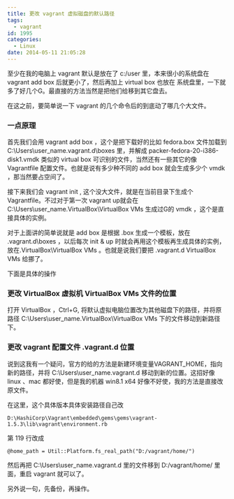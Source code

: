 ```yaml
---
title: 更改 vagrant 虚拟磁盘的默认路径
tags:
  - vagrant
id: 1995
categories:
  - Linux
date: 2014-05-11 21:05:28
---
```


至少在我的电脑上 vagrant 默认是放在了 c:/user 里，本来很小的系统盘在 vagrant add box 后就更小了，然后再加上 virtual box 也放在 系统盘里，一下就多了好几个G。最直接的方法当然是把他们给移到其它盘去。

在这之前，要简单说一下 vagrant 的几个命令后的到底动了哪几个大文件。

### 一点原理

首先我们会用 vagrant add box ，这个是把下载好的比如 fedora.box 文件加载到
C:\Users\user_name\.vagrant.d\boxes 里，并解成 packer-fedora-20-i386-disk1.vmdk 类似的 virtual box 可识别的文件，当然还有一些其它的像 Vagrantfile 配置文件。也就是说有多少种不同的 add box 就会生成多少个 vmdk ，那当然要占空间了。

接下来我们会 vagrant init , 这个没大文件，就是在当前目录下生成个 Vagrantfile。不过对于第一次 vagrant up就会在 C:\Users\user_name\.VirtualBox\VirtualBox VMs 生成过G的 vmdk ，这个是直接具体的实例。<!--more-->

对于上面讲的简单说就是 add box 是根据 .box 生成一个模板，放在 .vagrant.d\boxes ，以后每次 init &amp; up 时就会再用这个模板再生成具体的实例，放在.VirtualBox\VirtualBox VMs 。也就是说我们要把 .vagrant.d VirtualBox VMs 给挪了。

下面是具体的操作

### 更改 VirtualBox 虚拟机 VirtualBox VMs 文件的位置

打开 VirtualBox ，Ctrl+G, 将默认虚拟电脑位置改为其他磁盘下的路径，并将原路径 C:\Users\user_name\.VirtualBox\VirtualBox VMs 下的文件移动到新路径下。

### 更改 vagrant 配置文件 .vagrant.d 位置

说到这我有一个疑问，官方的给的方法是新建环境变量VAGRANT_HOME，指向新的路径，并将 C:\Users\user_name\.vagrant.d 移动到新的位置。这招好像 linux 、mac 都好使，但是我的机器 win8.1 x64 好像不好使，我的方法是直接改原文件。

在这里，这个具体版本具体安装路径自己改
```
D:\HashiCorp\Vagrant\embedded\gems\gems\vagrant-1.5.3\lib\vagrant\environment.rb 
```
第 119 行改成
```
@home_path = Util::Platform.fs_real_path("D:/vagrant/home/")
```
然后再把 C:\Users\user_name\.vagrant.d 里的文件移到 D:/vagrant/home/ 里面，重启 vagrant 就可以了。

另外说一句，先备份，再操作。